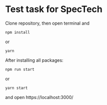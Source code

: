 # Test task for SpecTech

Clone repository, then open terminal and

`npm install` 

or

`yarn`

After installing all packages:

`npm run start`

or

`yarn start`

and open https://localhost:3000/